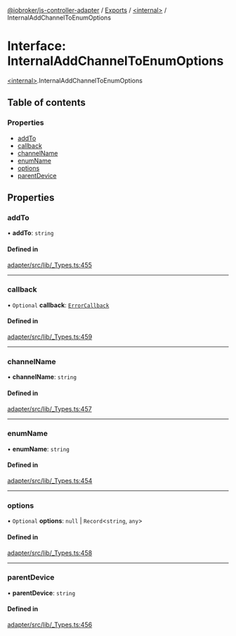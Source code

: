 [@iobroker/js-controller-adapter](../README.md) / [Exports](../modules.md) / [\<internal\>](../modules/internal_.md) / InternalAddChannelToEnumOptions

# Interface: InternalAddChannelToEnumOptions

[\<internal\>](../modules/internal_.md).InternalAddChannelToEnumOptions

## Table of contents

### Properties

- [addTo](internal_.InternalAddChannelToEnumOptions.md#addto)
- [callback](internal_.InternalAddChannelToEnumOptions.md#callback)
- [channelName](internal_.InternalAddChannelToEnumOptions.md#channelname)
- [enumName](internal_.InternalAddChannelToEnumOptions.md#enumname)
- [options](internal_.InternalAddChannelToEnumOptions.md#options)
- [parentDevice](internal_.InternalAddChannelToEnumOptions.md#parentdevice)

## Properties

### addTo

• **addTo**: `string`

#### Defined in

[adapter/src/lib/_Types.ts:455](https://github.com/ioBroker/ioBroker.js-controller/blob/b38e017469404c79bd0d8ccdfa858a2754d65823/packages/adapter/src/lib/_Types.ts#L455)

___

### callback

• `Optional` **callback**: [`ErrorCallback`](../modules/internal_.md#errorcallback)

#### Defined in

[adapter/src/lib/_Types.ts:459](https://github.com/ioBroker/ioBroker.js-controller/blob/b38e017469404c79bd0d8ccdfa858a2754d65823/packages/adapter/src/lib/_Types.ts#L459)

___

### channelName

• **channelName**: `string`

#### Defined in

[adapter/src/lib/_Types.ts:457](https://github.com/ioBroker/ioBroker.js-controller/blob/b38e017469404c79bd0d8ccdfa858a2754d65823/packages/adapter/src/lib/_Types.ts#L457)

___

### enumName

• **enumName**: `string`

#### Defined in

[adapter/src/lib/_Types.ts:454](https://github.com/ioBroker/ioBroker.js-controller/blob/b38e017469404c79bd0d8ccdfa858a2754d65823/packages/adapter/src/lib/_Types.ts#L454)

___

### options

• `Optional` **options**: ``null`` \| `Record`\<`string`, `any`\>

#### Defined in

[adapter/src/lib/_Types.ts:458](https://github.com/ioBroker/ioBroker.js-controller/blob/b38e017469404c79bd0d8ccdfa858a2754d65823/packages/adapter/src/lib/_Types.ts#L458)

___

### parentDevice

• **parentDevice**: `string`

#### Defined in

[adapter/src/lib/_Types.ts:456](https://github.com/ioBroker/ioBroker.js-controller/blob/b38e017469404c79bd0d8ccdfa858a2754d65823/packages/adapter/src/lib/_Types.ts#L456)
